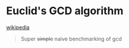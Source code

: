 # Euclid's GCD algorithm

[wikipedia](https://en.wikipedia.org/wiki/Euclidean_algorithm)

> Super ~~simple~~ naive benchmarking of gcd
